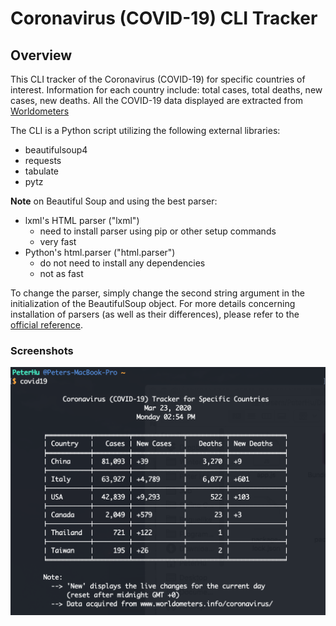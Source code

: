 # Coronavirus (COVID-19) CLI Tracker

## Overview
This CLI tracker of the Coronavirus (COVID-19) for specific countries of interest.
Information for each country include: total cases, total deaths, new cases, new deaths.
All the COVID-19 data displayed are extracted from [Worldometers](https://www.worldometers.info/coronavirus/)

The CLI is a Python script utilizing the following external libraries:

* beautifulsoup4
* requests
* tabulate
* pytz

**Note** on Beautiful Soup and using the best parser:

* lxml's HTML parser ("lxml")
	- need to install parser using pip or other setup commands
	- very fast
* Python's html.parser ("html.parser")
	- do not need to install any dependencies
	- not as fast

To change the parser, simply change the second string argument in the initialization of the BeautifulSoup object. For more details concerning installation of parsers (as well as their differences), please refer to the [official reference](https://www.crummy.com/software/BeautifulSoup/bs4/doc/#installing-a-parser).

### Screenshots
<img src="screenshots/screenshot-1.png" width=600>